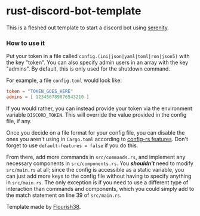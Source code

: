 # rust-discord-bot-template

This is a fleshed out template to start a discord bot using [serenity](https://github.com/serenity-rs/serenity).

### How to use it

Put your token in a file called `config.(ini|json|yaml|toml|ron|json5)` with the key "token".
You can also specify admin users in an array with the key "admins". By default, this is only used for the shutdown command.

For example, a file `config.toml` would look like:
```toml
token = "TOKEN_GOES_HERE"
admins = [ 123456789876543210 ]
```

If you would rather, you can instead provide your token via the environment variable `DISCORD_TOKEN`.
This will override the value provided in the config file, if any.

Once you decide on a file format for your config file, you can disable the ones you aren't using in `Cargo.toml`
according to [config-rs features](https://github.com/mehcode/config-rs#feature-flags).
Don't forget to use `default-features = false` if you do this.

From there, add more commands in `src/commands.rs`, and implement any necessary components in `src/components.rs`.
You ***shouldn't*** need to modify `src/main.rs` at all; since the config is accessible as a static variable,
you can just add more keys to the config file without having to specify anything in `src/main.rs`.
The only exception is if you need to use a different type of interaction than commands and components,
which you could simply add to the match statement on line 39 of `src/main.rs`.


Template made by [Flourish38](https://github.com/Flourish38).